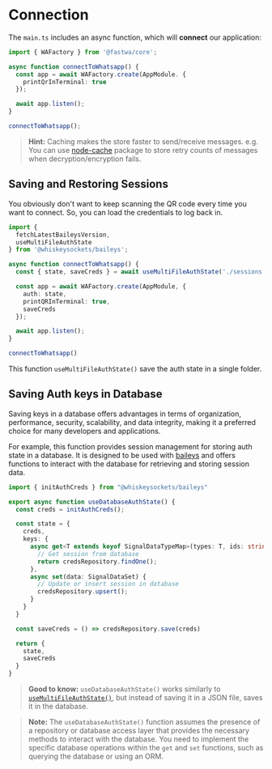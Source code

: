 # Connection
The `main.ts` includes an async function, which will **connect** our application:

```ts
import { WAFactory } from '@fastwa/core';

async function connectToWhatsapp() {
  const app = await WAFactory.create(AppModule. {
    printQrInTerminal: true
  });

  await app.listen();
}

connectToWhatsapp();
```

> **Hint:** Caching makes the store faster to send/receive messages. e.g. You can use [node-cache](https://github.com/node-cache/node-cache) package to store retry counts of messages when decryption/encryption fails.

## Saving and Restoring Sessions
You obviously don't want to keep scanning the QR code every time you want to connect. So, you can load the credentials to log back in.


```ts
import { 
  fetchLatestBaileysVersion, 
  useMultiFileAuthState 
} from '@whiskeysockets/baileys';

async function connectToWhatsapp() {
  const { state, saveCreds } = await useMultiFileAuthState('./sessions');

  const app = await WAFactory.create(AppModule, {
    auth: state,
    printQRInTerminal: true,
    saveCreds
  });

  await app.listen();
}

connectToWhatsapp()
```

This function `useMultiFileAuthState()` save the auth state in a single folder.

## Saving Auth keys in Database
Saving keys in a database offers advantages in terms of organization, performance, security, scalability, and data integrity, making it a preferred choice for many developers and applications.

For example, this function provides session management for storing auth state in a database. It is designed to be used with [baileys](https://github.com/WhiskeySockets/Baileys) and offers functions to interact with the database for retrieving and storing session data.

```ts
import { initAuthCreds } from "@whiskeysockets/baileys"

export async function useDatabaseAuthState() {
  const creds = initAuthCreds();

  const state = {
    creds,
    keys: {
      async get<T extends keyof SignalDataTypeMap>(types: T, ids: string[]) {
        // Get session from database
        return credsRepository.findOne();
      },
      async set(data: SignalDataSet) {
        // Update or insert session in database
        credsRepository.upsert();
      }
    }
  }

  const saveCreds = () => credsRepository.save(creds)

  return {
    state,
    saveCreds
  }
}
```

> **Good to know:** `useDatabaseAuthState()` works similarly to [`useMultiFileAuthState()`](#saving-and-restoring-sessions), but instead of saving it in a JSON file, saves it in the database.

> **Note:** The `useDatabaseAuthState()` function assumes the presence of a repository or database access layer that provides the necessary methods to interact with the database. You need to implement the specific database operations within the `get` and `set` functions, such as querying the database or using an ORM.
